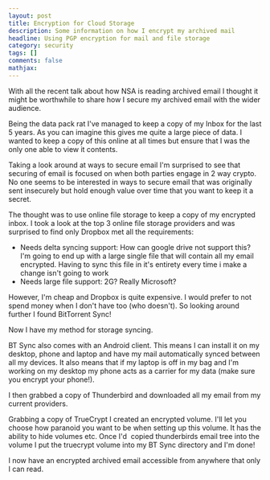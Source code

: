 ```yaml
---
layout: post
title: Encryption for Cloud Storage
description: Some information on how I encrypt my archived mail
headline: Using PGP encryption for mail and file storage
category: security
tags: []
comments: false
mathjax:
---
```


With all the recent talk about how NSA is reading archived email I thought it might be worthwhile to share how I secure my archived email with the wider audience.

Being the data pack rat I've managed to keep a copy of my Inbox for the last 5 years. As you can imagine this gives me quite a large piece of data. I wanted to keep a copy of this online at all times but ensure that I was the only one able to view it contents.

Taking a look around at ways to secure email I'm&nbsp;surprised to see that securing of email is&nbsp;focused on when both parties&nbsp;engage in 2 way crypto. No one seems to be interested in ways to secure email that was originally sent insecurely but hold enough value over time that you want to keep it a secret.

The thought was to use online file storage to keep a copy of my encrypted inbox. I took a look at the top 3 online file storage providers and was surprised to find only Dropbox met all the requirements:

* Needs delta syncing support: How can google drive not support this? I'm going to end up with a large single file that will contain all my email encrypted. Having to sync this file in it's entirety every time i make a change isn't going to work
* Needs large file support: 2G? Really Microsoft?

However, I'm cheap and Dropbox is quite expensive. I would prefer to not spend money when I don't have too (who doesn't). So looking around further I found&nbsp;BitTorrent Sync!

Now I have my method for storage syncing.

BT Sync also comes with an Android client. This means I can install it on my desktop, phone and laptop and have my mail automatically synced between all my devices. It also means that if my laptop is off in my bag and I'm working on my desktop my phone acts as a carrier for my data (make sure you encrypt your phone!).

I then grabbed a copy of Thunderbird and downloaded all my email from my current providers.

Grabbing a copy of&nbsp;TrueCrypt&nbsp;I created an encrypted volume. I'll let you choose how paranoid you want to be when setting up this volume. It has the ability to hide volumes etc. Once I'd &nbsp;copied thunderbirds email tree into the volume I put the truecrypt volume into my BT Sync directory and I'm done!

I now have an encrypted archived email accessible from anywhere that only I can read.
